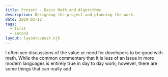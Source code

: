 ```yaml
---  
title: Project - Basic Math and Algorithms  
description: Designing the project and planning the work.  
date: 2020-03-12  
tags:  
  - first  
  - second  
layout: layouts/post.njk  
---
```


I often see discussions of the value or need for developers to be good with math. While the common commentary that it is less of an issue in more modern languages is entirely true in day to day work; however, there are some things that can really add 
